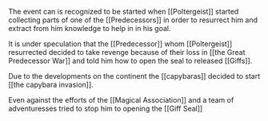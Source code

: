 The event can is recognized to be started when [[Poltergeist]] started collecting parts of one of the [[Predecessors]] in order to resurrect him and extract from him knowledge to help in in his goal.

It is under speculation that the [[Predecessor]] whom [[Poltergeist]] resurrected decided to take revenge because of their loss in  [[the Great Predecessor War]] and told him how to open the seal to released [[Giffs]].

Due to the developments on the continent the [[capybaras]] decided to start  [[the capybara invasion]].

Even against the efforts of the [[Magical Association]] and a team of adventuresses tried to stop him to opening the [[Giff Seal]]